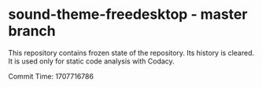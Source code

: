 # sound-theme-freedesktop - master branch

This repository contains frozen state of the repository.
Its history is cleared. It is used only for static code
analysis with Codacy.

Commit Time: 1707716786